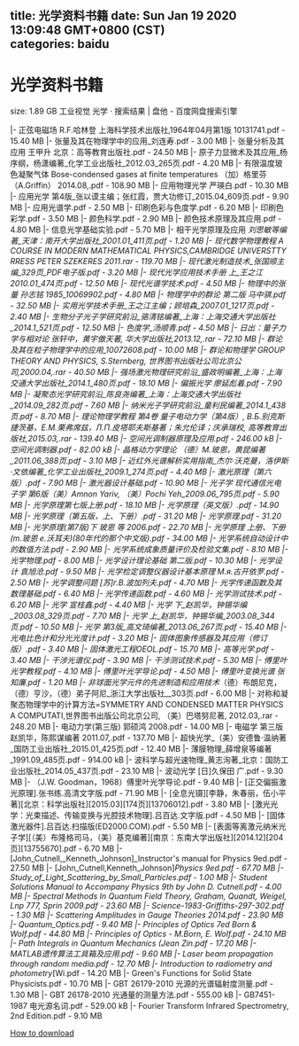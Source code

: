 
title: 光学资料书籍
date: Sun Jan 19 2020 13:09:48 GMT+0800 (CST)    
categories: baidu
---

# 光学资料书籍
size: 1.89 GB
 工业视觉 光学 · 搜索结果 | 盘他 - 百度网盘搜索引擎
 
|- 正弦电磁场 R.F.哈林登 上海科学技术出版社,1964年04月第1版 10131741.pdf - 15.40 MB
|- 张量及其在物理学中的应用_刘连寿.pdf - 3.00 MB
|- 张量分析及其应用 王甲升 北京：高等教育出版社.pdf - 24.50 MB
|- 原子力显微术及其应用_杨序纲，杨潇编著_化学工业出版社_2012.03_265页.pdf - 4.20 MB
|- 有限温度玻色凝聚气体 Bose-condensed gases at finite temperatures （加）格里芬（A.Griffin） 2014.08,.pdf - 108.90 MB
|- 应用物理光学 严瑛白.pdf - 10.30 MB
|- 应用光学 第4版_张以谟主编；张红霞，贾大功修订_2015.04_609页.pdf - 9.90 MB
|- 应用光谱学.pdf - 2.50 MB
|- 印刷色彩与色度学.pdf - 6.20 MB
|- 印刷色彩学.pdf - 3.50 MB
|- 颜色科学.pdf - 2.90 MB
|- 颜色技术原理及其应用.pdf - 4.80 MB
|- 信息光学基础实验.pdf - 5.70 MB
|- 相干光学原理及应用 _刘思敏等编著_天津：南开大学出版社_2001.01_411页.pdf - 1.20 MB
|- 现代数学物理教程 A COURSE IN MODERN MATHEMATICAL PHYSICS,CAMBRIDGE UNIVERSTTY RRESS  PETER SZEKERES 2011.rar - 119.70 MB
|- 现代激光制造技术_张国顺主编_329页_PDF电子版.pdf - 3.20 MB
|- 现代光学应用技术手册  上_王之江2010.01_474页.pdf - 12.50 MB
|- 现代光谱学技术.pdf - 4.50 MB
|- 物理中的张量 孙志铭 1985_10069902.pdf - 4.80 MB
|- 物理学中的群论 第二版 马中骐.pdf - 32.50 MB
|- 实用光学技术手册_王之江主编；顾培森_2007.01_1217页.pdf - 2.40 MB
|- 生物分子光子学研究前沿_骆清铭编著_上海：上海交通大学出版社_2014.1_521页.pdf - 12.50 MB
|- 色度学_汤顺青.pdf - 4.50 MB
|- 日出：量子力学与相对论 张轩中，黄宇傲天著, 华大学出版社,2013.12,.rar - 72.10 MB
|- 群论及其在粒子物理学中的应用_10072608.pdf - 10.00 MB
|- 群论和物理学 GROUP THEORY AND PHYSICS, S.Sternberg, 世界图书出版社公司北京公司,2000.04,.rar - 40.50 MB
|- 强场激光物理研究前沿_盛政明编著_上海：上海交通大学出版社_2014.1_480页.pdf - 18.10 MB
|- 偏振光学 廖延彪着.pdf - 7.90 MB
|- 凝聚态光学研究前沿_陈良尧编著_上海：上海交通大学出版社_2014.09_282页.pdf - 7.60 MB
|- 纳米光子学研究前沿_童利民编著_2014.1_438页.pdf - 8.70 MB
|- 理论物理学教程  第4卷  量子电动力学（第4版）, В.Б.别克斯捷茨基，Е.М.栗弗席兹，Л.П.皮塔耶夫斯基著；朱允伦译；庆承瑞校, 高等教育出版社,2015.03,.rar - 139.40 MB
|- 空间光调制器原理及应用.pdf - 246.00 kB
|- 空间光调制器.pdf - 82.00 kB
|- 晶格动力学理论 _（德）M.玻恩，黄昆编著_2011.06_388页.pdf - 3.10 MB
|- 近红外光谱解析实用指南_杰尔·沃克曼，洛伊斯·文依编著_化学工业出版社_2009.1_274页.pdf - 4.40 MB
|- 激光原理（第六版）.pdf - 7.90 MB
|- 激光器设计基础.pdf - 10.90 MB
|- 光子学 现代通信光电子学 第6版_（美）Amnon Yariv, （美）Pochi Yeh_2009.06_795页.pdf - 5.90 MB
|- 光学原理第七版上册.pdf - 18.10 MB
|- 光学原理（英文版）.pdf - 14.90 MB
|- 光学原理（第五版，上、下册）.pdf - 31.20 MB
|- 光学原理.pdf - 31.20 MB
|- 光学原理(第7版)下 玻恩 等 2006.pdf - 22.70 MB
|- 光学原理 上册、下册(m.玻恩 e.沃耳夫)(80年代的那个中文版).pdf - 34.00 MB
|- 光学系统自动设计中的数值方法.pdf - 2.90 MB
|- 光学系统成象质量评价及检验文集.pdf - 8.10 MB
|- 光学物理.pdf - 8.00 MB
|- 光学设计理论基础 第二版.pdf - 10.30 MB
|- 光学设计  袁旭沧.pdf - 9.50 MB
|- 光学检定调整仪器设计基本原理 M.я.古开依罗.pdf - 2.50 MB
|- 光学调整问题 [苏]г.B.波加列夫.pdf - 4.70 MB
|- 光学传递函数及其数理基础.pdf - 6.40 MB
|- 光学传递函数.pdf - 4.60 MB
|- 光学测试技术.pdf - 6.20 MB
|- 光学 宣桂鑫.pdf - 4.40 MB
|- 光学  下_赵凯华，钟锡华编_2003.08_329页.pdf - 7.70 MB
|- 光学  上_赵凯华，钟锡华编_2003.08_344页.pdf - 10.50 MB
|- 光学  第3版_高文琦编著_2013.06_267页.pdf - 15.40 MB
|- 光电比色计和分光光度计.pdf - 3.20 MB
|- 固体图象传感器及其应用（修订版）.pdf - 3.40 MB
|- 固体激光工程OEOL.pdf - 15.70 MB
|- 高等光学.pdf - 3.40 MB
|- 干涉光谱仪.pdf - 3.90 MB
|- 干涉测试技术.pdf - 5.30 MB
|- 傅里叶光学教程.pdf - 4.10 MB
|- 傅里叶光学导论.pdf - 4.50 MB
|- 傅里叶变换光谱 张知廉.pdf - 1.20 MB
|- 非球面光学元件的先进制造和应用技术_（德）布朗尼克，（德）亨沙，（德）弟子阿尼_浙江大学出版社__303页.pdf - 6.00 MB
|- 对称和凝聚态物理学中的计算方法=SYMMETRY AND CONDENSED MATTER PHYSICS A COMPUTATI,世界图书出版公司北京公司, （美）巴塔努尼著, 2012.03,.rar - 248.20 MB
|- 电动力学(第三版) 郭硕鸿 2008.pdf - 14.00 MB
|- 电磁学 第三版 赵凯华，陈熙谋编著 2011.07,.pdf - 137.70 MB
|- 超快光学_（美）安德鲁·温纳著_国防工业出版社_2015.01_425页.pdf - 12.40 MB
|- 薄膜物理_薛增泉等编著_1991.09_485页.pdf - 914.00 kB
|- 波科学与超光速物理_黄志洵著_北京：国防工业出版社_2014.05_437页.pdf - 23.10 MB
|- 波动光学 [日]久保田 广.pdf - 9.30 MB
|- （J.W. Goodman，1968）傅里叶光学导论.pdf - 9.40 MB
|- [正交偏振激光原理].张书练.高清文字版.pdf - 71.90 MB
|- [全息光镊][李静，朱春丽，伍小平著][北京：科学出版社][2015.03][174页][13706012].pdf - 3.80 MB
|- [激光光学：光束描述、传输变换与光腔技术物理].吕百达.文字版.pdf - 4.50 MB
|- [固体激光器件].吕百达.扫描版(ED2000.COM).pdf - 5.50 MB
|- [表面等离激元纳米光子学][（美）布隆格司马，（美）基克编著][南京：东南大学出版社][2014.12][204页][13755670].pdf - 6.70 MB
|- [John_Cutnell,_Kenneth_Johnson]_Instructor's manual for Physics 9ed.pdf - 27.50 MB
|- [John_Cutnell,Kenneth_Johnson]_Physics 9ed.pdf - 67.70 MB
|- Study_of_Light_Scattering_by_Small_Particles.pdf - 1.00 MB
|- Student Solutions Manual to Accompany Physics 9th by John D. Cutnell.pdf - 4.00 MB
|- Spectral Methods In Quantum Field Theory, Graham, Quandt, Weigel, Lnp 777, Sprin 2009.pdf - 23.60 MB
|- Science-1983-Griffiths-297-302.pdf - 1.30 MB
|- Scattering Amplitudes in Gauge Theories 2014.pdf - 23.90 MB
|- Quantum_Optics.pdf - 9.40 MB
|- Principles of Optics 7ed Born & Wolf.pdf - 44.80 MB
|- Principles of Optics - M.Born, E. Wolf.pdf - 24.10 MB
|- Path Integrals in Quantum Mechanics (Jean Zin.pdf - 17.20 MB
|- MATLAB遗传算法工具箱及应用.pdf - 9.60 MB
|- Laser beam propagation through random media.pdf - 12.70 MB
|- Introduction to radiometry and photometry_[Wi.pdf - 14.20 MB
|- Green's Functions for Solid State Physicists.pdf - 10.70 MB
|- GBT 26179-2010 光源的光谱辐射度测量.pdf - 1.30 MB
|- GBT 26178-2010 光通量的测量方法.pdf - 555.00 kB
|- GB7451-1987 电光源名词.pdf - 529.00 kB
|- Fourier Transform Infrared Spectrometry, 2nd Edition.pdf - 9.10 MB

[How to download](https://bpcam.bemobtrk.com/go/2ceec3aa-1ca2-46d6-b9ff-aaa5c184517c?jno=674)